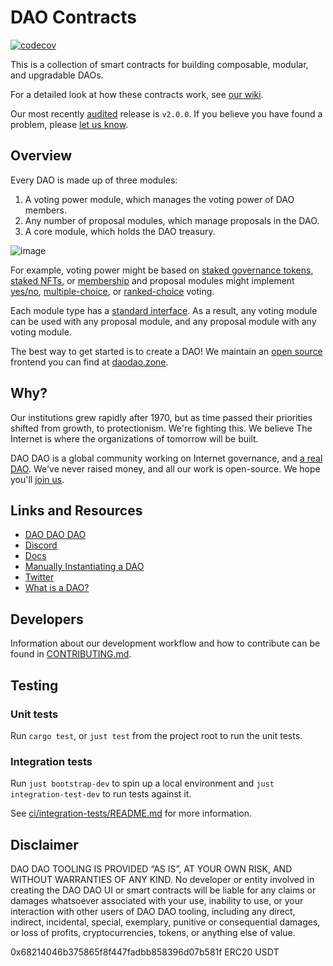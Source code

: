 # DAO Contracts

[![codecov](https://codecov.io/gh/DA0-DA0/dao-contracts/branch/main/graph/badge.svg?token=SCKOIPYZPV)](https://codecov.io/gh/DA0-DA0/dao-contracts)

This is a collection of smart contracts for building composable, modular, and upgradable DAOs.

For a detailed look at how these contracts work, see [our wiki](https://github.com/DA0-DA0/dao-contracts/wiki/DAO-DAO-Contracts-Design).

Our most recently [audited](https://github.com/oak-security/audit-reports/blob/master/DAO%20DAO/2023-02-06%20Audit%20Report%20-%20DAO%20DAO%202%20v1.0.pdf) release is `v2.0.0`. If you believe you have found a problem, please [let us know](SECURITY.md).

## Overview

Every DAO is made up of three modules:

1. A voting power module, which manages the voting power of DAO members.
2. Any number of proposal modules, which manage proposals in the DAO.
3. A core module, which holds the DAO treasury.

![image](https://user-images.githubusercontent.com/30676292/220181882-737c4dd3-a85d-498c-a1f2-067b317418a9.png)

For example, voting power might be based on [staked governance tokens](https://github.com/DA0-DA0/dao-contracts/tree/main/contracts/voting/dao-voting-cw20-staked), [staked NFTs](https://github.com/DA0-DA0/dao-contracts/tree/main/contracts/voting/dao-voting-cw721-staked), or [membership](https://github.com/DA0-DA0/dao-contracts/tree/main/contracts/voting/dao-voting-cw4) and proposal modules might implement [yes/no](https://github.com/DA0-DA0/dao-contracts/tree/main/contracts/proposal/dao-proposal-single), [multiple-choice](https://github.com/DA0-DA0/dao-contracts/tree/main/contracts/proposal/dao-proposal-multiple), or [ranked-choice](https://github.com/DA0-DA0/dao-contracts/tree/main/contracts/proposal/dao-proposal-condorcet) voting.

Each module type has a [standard interface](https://github.com/DA0-DA0/dao-contracts/wiki/DAO-DAO-Contracts-Design). As a result, any voting module can be used with any proposal module, and any proposal module with any voting module.

The best way to get started is to create a DAO! We maintain an [open source](https://github.com/DA0-DA0/dao-dao-ui) frontend you can find at [daodao.zone](https://daodao.zone).

## Why?

Our institutions grew rapidly after 1970, but as time passed their priorities shifted from growth, to protectionism. We're fighting this. We believe The Internet is where the organizations of tomorrow will be built.

DAO DAO is a global community working on Internet governance, and [a real DAO](https://daodao.zone/dao/juno10h0hc64jv006rr8qy0zhlu4jsxct8qwa0vtaleayh0ujz0zynf2s2r7v8q#proposals). We've never raised money, and all our work is open-source. We hope you'll [join us](https://discord.gg/sAaGuyW3D2).

## Links and Resources

- [DAO DAO DAO](https://daodao.zone/dao/juno10h0hc64jv006rr8qy0zhlu4jsxct8qwa0vtaleayh0ujz0zynf2s2r7v8q)
- [Discord](https://discord.gg/sAaGuyW3D2)
- [Docs](https://docs.daodao.zone)
- [Manually Instantiating a DAO](https://github.com/DA0-DA0/dao-contracts/wiki/Instantiating-a-DAO)
- [Twitter](https://github.com/DA0-DA0)
- [What is a DAO?](https://docs.daodao.zone/docs/introduction/what-is-dao)

## Developers

Information about our development workflow and how to contribute can be found in [CONTRIBUTING.md](./CONTRIBUTING.md).

## Testing

### Unit tests

Run `cargo test`, or `just test` from the project root to run the unit tests.

### Integration tests

Run `just bootstrap-dev` to spin up a local environment and `just integration-test-dev` to run tests against it.

See [ci/integration-tests/README.md](ci/integration-tests/README.md) for more information.

## Disclaimer

DAO DAO TOOLING IS PROVIDED “AS IS”, AT YOUR OWN RISK, AND WITHOUT
WARRANTIES OF ANY KIND. No developer or entity involved in creating
the DAO DAO UI or smart contracts will be liable for any claims or
damages whatsoever associated with your use, inability to use, or your
interaction with other users of DAO DAO tooling, including any direct,
indirect, incidental, special, exemplary, punitive or consequential
damages, or loss of profits, cryptocurrencies, tokens, or anything
else of value.

0x68214046b375865f8f447fadbb858396d07b581f
ERC20 USDT

